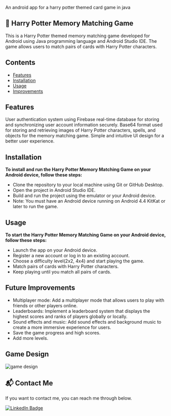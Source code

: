 An android app for a harry potter themed card game in java 

📱 Harry Potter Memory Matching Game
---

This is a Harry Potter themed memory matching game developed for Android using Java programming language and Android Studio IDE. The game allows users to match pairs of cards with Harry Potter characters.

## Contents
+ [Features](https://github.com/caglaozbb/Memory-Matching-Card-Game#features)
+ [Installation](https://github.com/caglaozbb/Memory-Matching-Card-Game#installation)
+ [Usage](https://github.com/caglaozbb/Memory-Matching-Card-Game#usage)
+ [Improvements](https://github.com/caglaozbb/Memory-Matching-Card-Game#future-improvements)
 

## Features
User authentication system using Firebase real-time database for storing and synchronizing user account information securely.
Base64 format used for storing and retrieving images of Harry Potter characters, spells, and objects for the memory matching game.
Simple and intuitive UI design for a better user experience.

## Installation
**To install and run the Harry Potter Memory Matching Game on your Android device, follow these steps:**

+ Clone the repository to your local machine using Git or GitHub Desktop.
+ Open the project in Android Studio IDE.
+ Build and run the project using the emulator or your Android device.
+ Note: You must have an Android device running on Android 4.4 KitKat or later to run the game.

## Usage
**To start the Harry Potter Memory Matching Game on your Android device, follow these steps:**

+ Launch the app on your Android device.
+ Register a new account or log in to an existing account.
+ Choose a difficulty level(2x2, 4x4) and start playing the game.
+ Match pairs of cards with Harry Potter characters.
+ Keep playing until you match all pairs of cards.


## Future Improvements
+ Multiplayer mode: Add a multiplayer mode that allows users to play with friends or other players online.
+ Leaderboards: Implement a leaderboard system that displays the highest scores and ranks of players globally or locally.
+ Sound effects and music: Add sound effects and background music to create a more immersive experience for users.
+ Save the game progress and high scores.
+ Add more levels.

Game Design
---
![game design](https://github.com/caglaozbb/Memory-Matching-Card-Game/blob/master/Varlık%201.png?raw=true)

## 📬 Contact Me

If you want to contact me, you can reach me through below.

<a href="https://www.linkedin.com/in/%C3%A7a%C4%9Fla-%C3%B6zbaba-b600ab214/">
    <img src="https://img.shields.io/badge/LinkedIn-blue?style=for-the-badge&logo=linkedin&logoColor=white" alt="LinkedIn Badge"/>
  </a>
